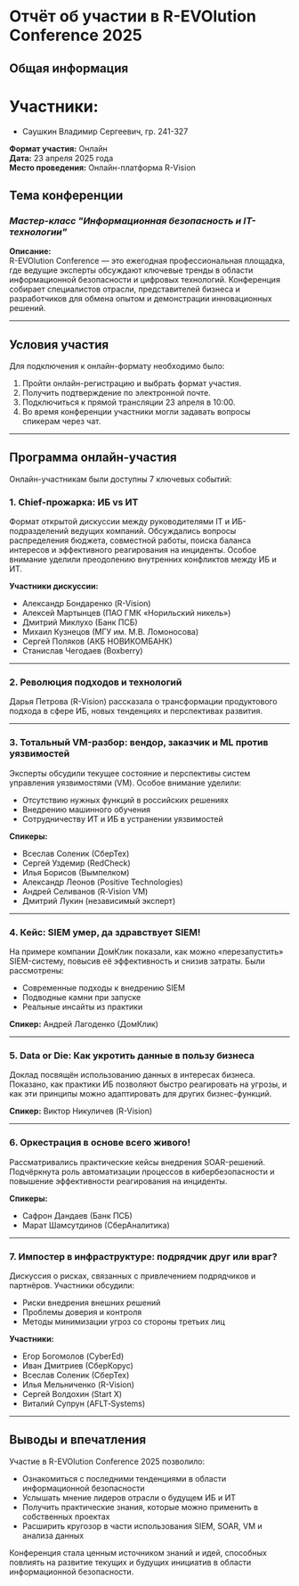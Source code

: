 # Отчёт об участии в R-EVOlution Conference 2025

## Общая информация
# Участники:
- Саушкин Владимир Сергеевич, гр. 241-327


**Формат участия:** Онлайн  
**Дата:** 23 апреля 2025 года  
**Место проведения:** Онлайн-платформа R-Vision  
  ## Тема конференции  
### *Мастер-класс "Информационная безопасность и IT-технологии"*

**Описание:**  
R-EVOlution Conference — это ежегодная профессиональная площадка, где ведущие эксперты обсуждают ключевые тренды в области информационной безопасности и цифровых технологий. Конференция собирает специалистов отрасли, представителей бизнеса и разработчиков для обмена опытом и демонстрации инновационных решений.

---

## Условия участия

Для подключения к онлайн-формату необходимо было:
1. Пройти онлайн-регистрацию и выбрать формат участия.
2. Получить подтверждение по электронной почте.
3. Подключиться к прямой трансляции 23 апреля в 10:00.
4. Во время конференции участники могли задавать вопросы спикерам через чат.

---

## Программа онлайн-участия

Онлайн-участникам были доступны 7 ключевых событий:

### 1. **Chief-прожарка: ИБ vs ИТ**
Формат открытой дискуссии между руководителями IT и ИБ-подразделений ведущих компаний. Обсуждались вопросы распределения бюджета, совместной работы, поиска баланса интересов и эффективного реагирования на инциденты. Особое внимание уделили преодолению внутренних конфликтов между ИБ и ИТ.

**Участники дискуссии:**
- Александр Бондаренко (R-Vision)
- Алексей Мартынцев (ПАО ГМК «Норильский никель»)
- Дмитрий Миклухо (Банк ПСБ)
- Михаил Кузнецов (МГУ им. М.В. Ломоносова)
- Сергей Поляков (АКБ НОВИКОМБАНК)
- Станислав Чегодаев (Boxberry)

---

### 2. **Революция подходов и технологий**
Дарья Петрова (R-Vision) рассказала о трансформации продуктового подхода в сфере ИБ, новых тенденциях и перспективах развития.

---

### 3. **Тотальный VM-разбор: вендор, заказчик и ML против уязвимостей**
Эксперты обсудили текущее состояние и перспективы систем управления уязвимостями (VM). Особое внимание уделили:
- Отсутствию нужных функций в российских решениях
- Внедрению машинного обучения
- Сотрудничеству ИТ и ИБ в устранении уязвимостей

**Спикеры:**
- Всеслав Соленик (СберТех)
- Сергей Уздемир (RedCheck)
- Илья Борисов (Вымпелком)
- Александр Леонов (Positive Technologies)
- Андрей Селиванов (R‑Vision VM)
- Дмитрий Лукин (независимый эксперт)

---

### 4. **Кейс: SIEM умер, да здравствует SIEM!**
На примере компании ДомКлик показали, как можно «перезапустить» SIEM-систему, повысив её эффективность и снизив затраты. Были рассмотрены:
- Современные подходы к внедрению SIEM
- Подводные камни при запуске
- Реальные инсайты из практики

**Спикер:** Андрей Лагоденко (ДомКлик)

---

### 5. **Data or Die: Как укротить данные в пользу бизнеса**
Доклад посвящён использованию данных в интересах бизнеса. Показано, как практики ИБ позволяют быстро реагировать на угрозы, и как эти принципы можно адаптировать для других бизнес-функций.

**Спикер:** Виктор Никуличев (R-Vision)

---

### 6. **Оркестрация в основе всего живого!**
Рассматривались практические кейсы внедрения SOAR-решений. Подчёркнута роль автоматизации процессов в кибербезопасности и повышение эффективности реагирования на инциденты.

**Спикеры:**
- Сафрон Дандаев (Банк ПСБ)
- Марат Шамсутдинов (СберАналитика)

---

### 7. **Импостер в инфраструктуре: подрядчик друг или враг?**
Дискуссия о рисках, связанных с привлечением подрядчиков и партнёров. Участники обсудили:
- Риски внедрения внешних решений
- Проблемы доверия и контроля
- Методы минимизации угроз со стороны третьих лиц

**Участники:**
- Егор Богомолов (CyberEd)
- Иван Дмитриев (СберКорус)
- Всеслав Соленик (СберТех)
- Илья Мельниченко (R-Vision)
- Сергей Волдохин (Start X)
- Виталий Супрун (AFLT‑Systems)

---

## Выводы и впечатления

Участие в R-EVOlution Conference 2025 позволило:
- Ознакомиться с последними тенденциями в области информационной безопасности
- Услышать мнение лидеров отрасли о будущем ИБ и ИТ
- Получить практические знания, которые можно применить в собственных проектах
- Расширить кругозор в части использования SIEM, SOAR, VM и анализа данных

Конференция стала ценным источником знаний и идей, способных повлиять на развитие текущих и будущих инициатив в области информационной безопасности.

